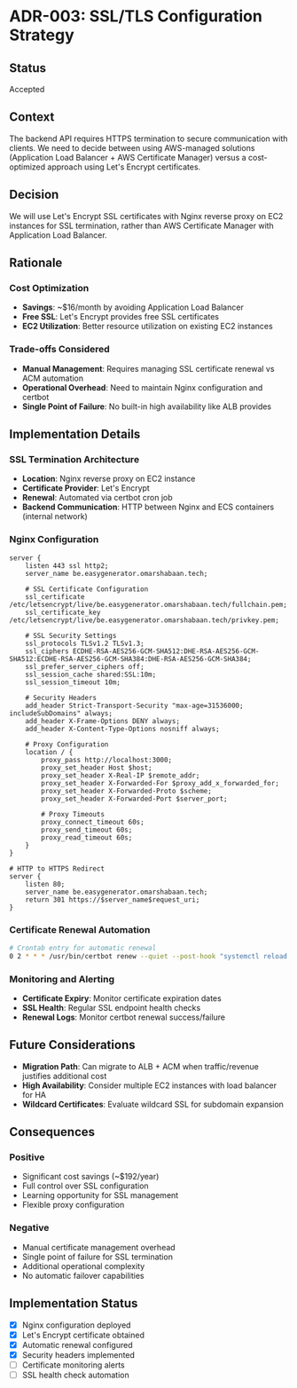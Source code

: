 # ADR-003: SSL/TLS Configuration Strategy

## Status
Accepted

## Context
The backend API requires HTTPS termination to secure communication with clients. We need to decide between using AWS-managed solutions (Application Load Balancer + AWS Certificate Manager) versus a cost-optimized approach using Let's Encrypt certificates.

## Decision
We will use Let's Encrypt SSL certificates with Nginx reverse proxy on EC2 instances for SSL termination, rather than AWS Certificate Manager with Application Load Balancer.

## Rationale

### Cost Optimization
- **Savings**: ~$16/month by avoiding Application Load Balancer
- **Free SSL**: Let's Encrypt provides free SSL certificates
- **EC2 Utilization**: Better resource utilization on existing EC2 instances

### Trade-offs Considered
- **Manual Management**: Requires managing SSL certificate renewal vs ACM automation
- **Operational Overhead**: Need to maintain Nginx configuration and certbot
- **Single Point of Failure**: No built-in high availability like ALB provides

## Implementation Details

### SSL Termination Architecture
- **Location**: Nginx reverse proxy on EC2 instance
- **Certificate Provider**: Let's Encrypt
- **Renewal**: Automated via certbot cron job
- **Backend Communication**: HTTP between Nginx and ECS containers (internal network)

### Nginx Configuration
```nginx
server {
    listen 443 ssl http2;
    server_name be.easygenerator.omarshabaan.tech;
    
    # SSL Certificate Configuration
    ssl_certificate /etc/letsencrypt/live/be.easygenerator.omarshabaan.tech/fullchain.pem;
    ssl_certificate_key /etc/letsencrypt/live/be.easygenerator.omarshabaan.tech/privkey.pem;
    
    # SSL Security Settings
    ssl_protocols TLSv1.2 TLSv1.3;
    ssl_ciphers ECDHE-RSA-AES256-GCM-SHA512:DHE-RSA-AES256-GCM-SHA512:ECDHE-RSA-AES256-GCM-SHA384:DHE-RSA-AES256-GCM-SHA384;
    ssl_prefer_server_ciphers off;
    ssl_session_cache shared:SSL:10m;
    ssl_session_timeout 10m;
    
    # Security Headers
    add_header Strict-Transport-Security "max-age=31536000; includeSubDomains" always;
    add_header X-Frame-Options DENY always;
    add_header X-Content-Type-Options nosniff always;
    
    # Proxy Configuration
    location / {
        proxy_pass http://localhost:3000;
        proxy_set_header Host $host;
        proxy_set_header X-Real-IP $remote_addr;
        proxy_set_header X-Forwarded-For $proxy_add_x_forwarded_for;
        proxy_set_header X-Forwarded-Proto $scheme;
        proxy_set_header X-Forwarded-Port $server_port;
        
        # Proxy Timeouts
        proxy_connect_timeout 60s;
        proxy_send_timeout 60s;
        proxy_read_timeout 60s;
    }
}

# HTTP to HTTPS Redirect
server {
    listen 80;
    server_name be.easygenerator.omarshabaan.tech;
    return 301 https://$server_name$request_uri;
}
```

### Certificate Renewal Automation
```bash
# Crontab entry for automatic renewal
0 2 * * * /usr/bin/certbot renew --quiet --post-hook "systemctl reload nginx"
```

### Monitoring and Alerting
- **Certificate Expiry**: Monitor certificate expiration dates
- **SSL Health**: Regular SSL endpoint health checks
- **Renewal Logs**: Monitor certbot renewal success/failure

## Future Considerations
- **Migration Path**: Can migrate to ALB + ACM when traffic/revenue justifies additional cost
- **High Availability**: Consider multiple EC2 instances with load balancer for HA
- **Wildcard Certificates**: Evaluate wildcard SSL for subdomain expansion

## Consequences

### Positive
- Significant cost savings (~$192/year)
- Full control over SSL configuration
- Learning opportunity for SSL management
- Flexible proxy configuration

### Negative
- Manual certificate management overhead
- Single point of failure for SSL termination
- Additional operational complexity
- No automatic failover capabilities

## Implementation Status
- [x] Nginx configuration deployed
- [x] Let's Encrypt certificate obtained
- [x] Automatic renewal configured
- [x] Security headers implemented
- [ ] Certificate monitoring alerts
- [ ] SSL health check automation